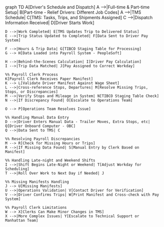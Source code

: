 graph TD
    A[Driver's Schedule and Dispatch]
    A -->|Full-time & Part-time Setup| B[Part-time - Relief Drivers: Different Job Codes]
    A -->|TMS Schedule| C[TMS: Tasks, Trips, and Shipments Assigned]
    C -->|Dispatch Information Received| D[Driver Starts Work]
    
    D -->|Work Completed| E[TMS Updates Trip to Delivered Status]
    E -->|Trip Status Updated to Completed| F[Data Sent to Driver Pay System]
    
    F -->|Hours & Trip Data| G[TIBCO Staging Table for Processing]
    G --> H[Data Loaded into Payroll System - PeopleSoft]
    
    H -->|Behind-the-Scenes Calculation| I[Driver Pay Calculation]
    I -->|Trip Data Matched| J[Pay Assigned to Correct Workday]
    
    %% Payroll Clerk Process
    K[Payroll Clerk Receives Paper Manifest]
    K --> L[Validate Driver Manifest Against Wage Sheet]
    L -->|Cross-reference Stops, Departures| M[Resolve Missing Trips, Stops, or Discrepancies]
    M -->|Verify Stops and Mileage in System| N[TIBCO Staging Table Check]
    N -->|If Discrepancy Found| O[Escalate to Operations Team]
    
    O --> P[Operations Team Resolves Issue]
    
    %% Handling Manual Data Entry
    D -->|Driver Enters Manual Data - Trailer Moves, Extra Stops, etc| Q[Driver Onboard Computer - OBC]
    Q -->|Data Sent to TMS| C
    
    %% Resolving Payroll Discrepancies
    M --> R[Check for Missing Hours or Trips]
    R -->|If Missing Data Found| S[Manual Entry by Clerk Based on Manifest]
    
    %% Handling Late-night and Weekend Shifts
    I -->|Shift Begins Late-Night or Weekend| T[Adjust Workday for Scheduling]
    T -->|Roll Over Work to Next Day if Needed| J
    
    %% Missing Manifests Handling
    J --> U[Missing Manifests]
    U -->|Operations Validation| V[Contact Driver for Verification]
    V -->|Driver Confirms Trips| W[Print Manifest and Cross-check with Pay System]
    
    %% Payroll Clerk Limitations
    W --> X[Clerks Can Make Minor Changes in TMS]
    X -->|More Complex Issues| Y[Escalate to Technical Support or Manhattan Team]
